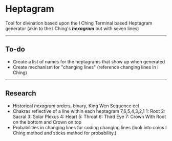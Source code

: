 # Heptagram

Tool for divination based upon the I Ching
Terminal based Heptagram generator (akin to the I Ching's ***hexagram*** but with seven lines)

***

## To-do
- Create a list of names for the heptagrams that show up when generated
- Create mechanism for "changing lines" (reference changing lines in I Ching)

***

## Research
- Historical *hexagram* orders, binary, King Wen Sequence ect
- Chakras reflective of a line within each heptagram 7,6,5,4,3,2,1
    1: Root 2: Sacral 3: Solar Plexus 4: Heart 5: Throat 6: Third Eye 7: Crown
    With Root on the bottom and Crown on top
- Probabilities in changing lines for coding changing lines
    (look into coins I Ching method and sticks method for probability.)
